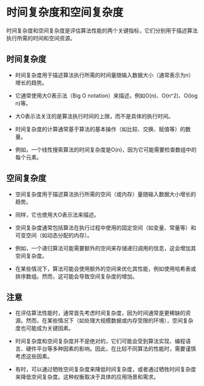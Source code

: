 # 时间复杂度和空间复杂度

时间复杂度和空间复杂度是评估算法性能的两个关键指标，它们分别用于描述算法执行所需的时间和空间资源。

## 时间复杂度

- 时间复杂度用于描述算法执行所需的时间量随输入数据大小（通常表示为n）增长的趋势。

- 它通常使用大O表示法（Big O notation）来描述，例如O(n)、O(n^2)、O(log n)等。

- 大O表示法关注的是算法执行时间的上限，而不是具体的执行时间。

- 时间复杂度的计算通常基于算法的基本操作（如比较、交换、赋值等）的数量。

- 例如，一个线性搜索算法的时间复杂度是O(n)，因为它可能需要检查数组中的每个元素。

## 空间复杂度

- 空间复杂度用于描述算法执行所需的空间（或内存）量随输入数据大小增长的趋势。

- 同样，它也使用大O表示法来描述。

- 空间复杂度通常包括算法在执行过程中使用的固定空间（如变量、常量等）和可变空间（如动态分配的内存）。

- 例如，一个递归算法可能需要额外的空间来存储递归调用的信息，这会增加其空间复杂度。

- 在某些情况下，算法可能会使用额外的空间来优化其性能，例如使用哈希表或排序数组。然而，这可能会导致空间复杂度的增加。

## 注意

- 在评估算法性能时，通常首先考虑时间复杂度，因为时间通常是更稀缺的资源。然而，在某些情况下（如处理大规模数据或内存受限的环境），空间复杂度也可能成为关键因素。

- 时间复杂度和空间复杂度并不是绝对的，它们可能会受到算法实现、编程语言、硬件平台等多种因素的影响。因此，在比较不同算法的性能时，需要谨慎考虑这些因素。

- 有时，可以通过牺牲空间复杂度来降低时间复杂度，或者通过牺牲时间复杂度来降低空间复杂度。这种权衡取决于具体的应用场景和需求。
